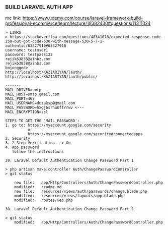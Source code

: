 ### BUILD LARAVEL AUTH APP
mc link:
https://www.udemy.com/course/laravel-framework-build-professional-ecommerce/learn/lecture/18382430#questions/11311324

	> LINKS
	> https://stackoverflow.com/questions/48341078/expected-response-code-250-but-got-code-530-with-message-530-5-7-1-authentic/63327910#63327910
	username: testuser1
	password: testpass123
	rejik63838@ainbz.com
	rejik63838@ainbz.com
	bojonggede
	http://localhost/KAZIARIYAN/lauth/
	http://localhost/KAZIARIYAN/lauth/public/

	-------
	MAIL_DRIVER=smtp
	MAIL_HOST=smtp.gmail.com
	MAIL_PORT=465   
	MAIL_USERNAME=dutaksp@gmail.com
	MAIL_PASSWORD=hxgjbsrnubffrrwv <--- 
	MAIL_ENCRYPTION=ssl

	STEPS TO GET THE 'MAIL_PASSWORD':
	1. go to: https://myaccount.google.com/security
			  or	
		      https://myaccount.google.com/security#connectedapps
	2. Security
	3. 2-Step Verification --> On 
	4. App password
	   follow the instructions

	29. Laravel Default Authentication Change Password Part 1

	> php artisan make:controller Auth/ChangePasswordController
	> git status

		new file:   app/Http/Controllers/Auth/ChangePasswordController.php
        modified:   readme.md
        new file:   resources/views/auth/passwords/change.blade.php
        modified:   resources/views/layouts/app.blade.php
        modified:   routes/web.php

    30. Laravel Default Authentication Change Password Part 2

    > git status
        modified:   app/Http/Controllers/Auth/ChangePasswordController.php

